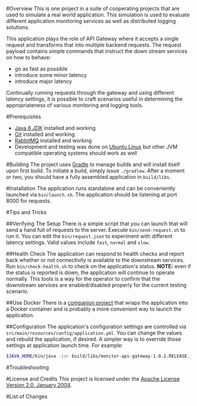 #Overview
This is one project in a suite of cooperating projects that are used to simulate a real world application.  This
simulation is used to evaluate different application monitoring services as well as distributed logging solutions.

This application plays the role of API Gateway where it accepts a single request and transforms that into multiple
backend requests.  The request payload contains simple commands that instruct the down stream services on how to behave:

* go as fast as possible
* introduce some minor latency
* introduce major latency

Continually running requests through the gateway and using different latency settings, it is possible to craft scenarios
useful in determining the appropriateness of various monitoring and logging tools.

#Prerequisites

* [Java 8 JDK](http://www.oracle.com/technetwork/java/javase/downloads/index.html) installed and working
* [Git](https://git-scm.com/) installed and working
* [RabbitMQ](https://www.rabbitmq.com/) installed and working
* Development and testing was done on [Ubuntu Linux](http://www.ubuntu.com/) but other JVM compatible operating systems should work as well

#Building
The project uses [Gradle](http://gradle.org/) to manage builds and will install itself upon first build.  To initiate a build,
simply issue `./gradlew`.  After a moment or two, you should have a fully assembled application in `build/libs`.

#Installation
The application runs standalone and can be conveniently launched via `bin/launch.sh`.  The application should be listening at port 8000
for requests.

#Tips and Tricks

##Verifying The Setup
There is a simple script that you can launch that will send a hand full of requests to the server. Execute `bin/send-request.sh` to run it.
You can edit the `bin/request.json` to experiment with different latency settings.  Valid values include `fast`, `normal` and `slow`.

##Health Check
The application can respond to health checks and report back whether or not connectivity is available to the downstream services.  Run
`bin/check-health.sh` to check on the application's status. **NOTE:** even if the status is reported is down, the application will continue
to operate normally.  This tools is a way for the operator to confirm that the downstream services are enabled/disabled properly for the
current testing scenario.

##Use Docker
There is a [companion project](https://github.com/kurron/docker-monitor-api-gateway) that wraps the application into a Docker container and is
probably a more convenient way to launch the application.

##Configuration
The application's configuration settings are controlled via `src/main/resources/config/application.yml`.  You can change the values and rebuild
the application, if desired.  A simpler way is to override those settings at application launch time.  For example:

```bash
$JAVA_HOME/bin/java -jar build/libs/monitor-api-gateway-1.0.2.RELEASE.jar --server.port=1234 --spring.rabbitmq.host=192.168.1.10
```
#Troubleshooting

#License and Credits
This project is licensed under the [Apache License Version 2.0, January 2004](http://www.apache.org/licenses/).

#List of Changes
